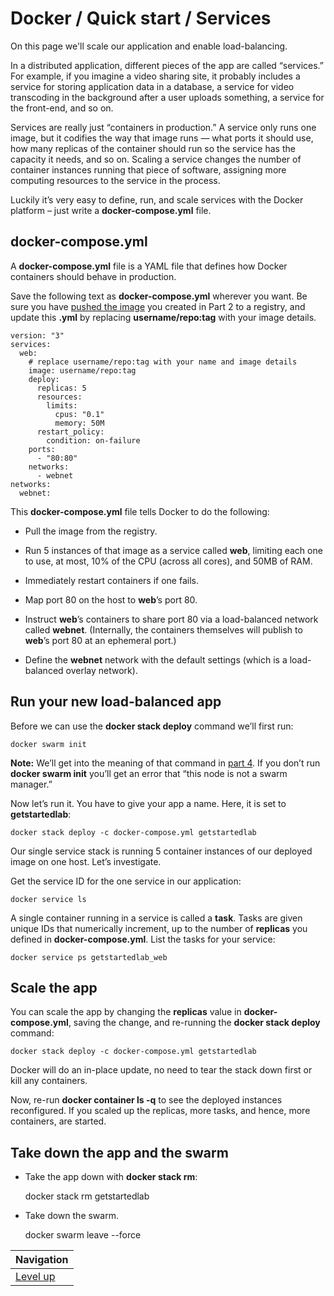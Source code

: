 # Docker / Quick start / Services #

On this page we'll scale our application and enable load-balancing.

In a distributed application, different pieces of the app are called “services.” For example, if you imagine a video sharing site, it probably includes a service for storing application data in a database, a service for video transcoding in the background after a user uploads something, a service for the front-end, and so on.

Services are really just “containers in production.” A service only runs one image, but it codifies the way that image runs — what ports it should use, how many replicas of the container should run so the service has the capacity it needs, and so on. Scaling a service changes the number of container instances running that piece of software, assigning more computing resources to the service in the process.

Luckily it’s very easy to define, run, and scale services with the Docker platform – just write a **docker-compose.yml** file.

## docker-compose.yml ##

A **docker-compose.yml** file is a YAML file that defines how Docker containers should behave in production.

Save the following text as **docker-compose.yml** wherever you want. Be sure you have [pushed the image](../share-image/README.md) you created in Part 2 to a registry, and update this **.yml** by replacing **username/repo:tag** with your image details.

    version: "3"
    services:
      web:
        # replace username/repo:tag with your name and image details
        image: username/repo:tag
        deploy:
          replicas: 5
          resources:
            limits:
              cpus: "0.1"
              memory: 50M
          restart_policy:
            condition: on-failure
        ports:
          - "80:80"
        networks:
          - webnet
    networks:
      webnet:

This **docker-compose.yml** file tells Docker to do the following:

* Pull the image from the registry.

* Run 5 instances of that image as a service called **web**, limiting each one to use, at most, 10% of the CPU (across all cores), and 50MB of RAM.

* Immediately restart containers if one fails.

* Map port 80 on the host to **web**’s port 80.

* Instruct **web**’s containers to share port 80 via a load-balanced network called **webnet**. (Internally, the containers themselves will publish to **web**’s port 80 at an ephemeral port.)

* Define the **webnet** network with the default settings (which is a load-balanced overlay network).

## Run your new load-balanced app ##

Before we can use the **docker stack deploy** command we’ll first run:

    docker swarm init

**Note:** We’ll get into the meaning of that command in [part 4](../swarms/README.md). If you don’t run **docker swarm init** you’ll get an error that “this node is not a swarm manager.”

Now let’s run it. You have to give your app a name. Here, it is set to **getstartedlab**:

    docker stack deploy -c docker-compose.yml getstartedlab

Our single service stack is running 5 container instances of our deployed image on one host. Let’s investigate.

Get the service ID for the one service in our application:

    docker service ls

A single container running in a service is called a **task**. Tasks are given unique IDs that numerically increment, up to the number of **replicas** you defined in **docker-compose.yml**. List the tasks for your service:

    docker service ps getstartedlab_web

## Scale the app ##

You can scale the app by changing the **replicas** value in **docker-compose.yml**, saving the change, and re-running the **docker stack deploy** command:

    docker stack deploy -c docker-compose.yml getstartedlab

Docker will do an in-place update, no need to tear the stack down first or kill any containers.

Now, re-run **docker container ls -q** to see the deployed instances reconfigured. If you scaled up the replicas, more tasks, and hence, more containers, are started.

## Take down the app and the swarm ##

* Take the app down with **docker stack rm**:

    docker stack rm getstartedlab

* Take down the swarm.

    docker swarm leave --force

| Navigation               |
| ------------------------ |
| [Level up](../README.md) |
